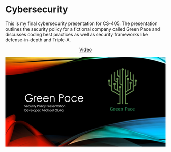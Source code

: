 # Cybersecurity

This is my final cybersecurity presentation for CS-405. The presentation outlines the security policy for a fictional company called Green Pace and discusses coding best practices as well as security frameworks like defense-in-depth and Triple-A.

<p align="center"> 
     <a href="https://www.youtube.com/watch?v=YCTlsfKKL9U">Video</a>
</a></p>

<p align="center"> <a href="https://www.youtube.com/watch?v=YCTlsfKKL9U">
     <img src="/images/Security.jpg" alt="alt text" width="640px">
</a></p>
<br/>
